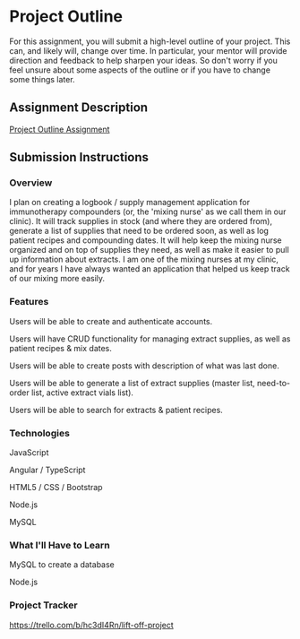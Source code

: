 # Project Outline
For this assignment, you will submit a high-level outline of your project. This can, and likely will, change over time. In particular, your mentor will provide direction and feedback to help sharpen your ideas. So don't worry if you feel unsure about some aspects of the outline or if you have to change some things later.

## Assignment Description
[Project Outline Assignment](https://education.launchcode.org/liftoff/modules/assignments/project-outline)

## Submission Instructions

### Overview
I plan on creating a logbook / supply management application for immunotherapy compounders (or, the 'mixing nurse' as we call them in our clinic). 
It will track supplies in stock (and where they are ordered from), generate a list of supplies that need to be ordered soon, as well as log patient recipes and compounding dates.
It will help keep the mixing nurse organized and on top of supplies they need, as well as make it easier to pull up information about extracts.
I am one of the mixing nurses at my clinic, and for years I have always wanted an application that helped us keep track of our mixing more easily.
### Features
Users will be able to create and authenticate accounts.

Users will have CRUD functionality for managing extract supplies, as well as patient recipes & mix dates.

Users will be able to create posts with description of what was last done.

Users will be able to generate a list of extract supplies (master list, need-to-order list, active extract vials list).

Users will be able to search for extracts & patient recipes.
### Technologies
JavaScript

Angular / TypeScript

HTML5 / CSS / Bootstrap

Node.js

MySQL
### What I'll Have to Learn
MySQL to create a database

Node.js
### Project Tracker
https://trello.com/b/hc3dI4Rn/lift-off-project
